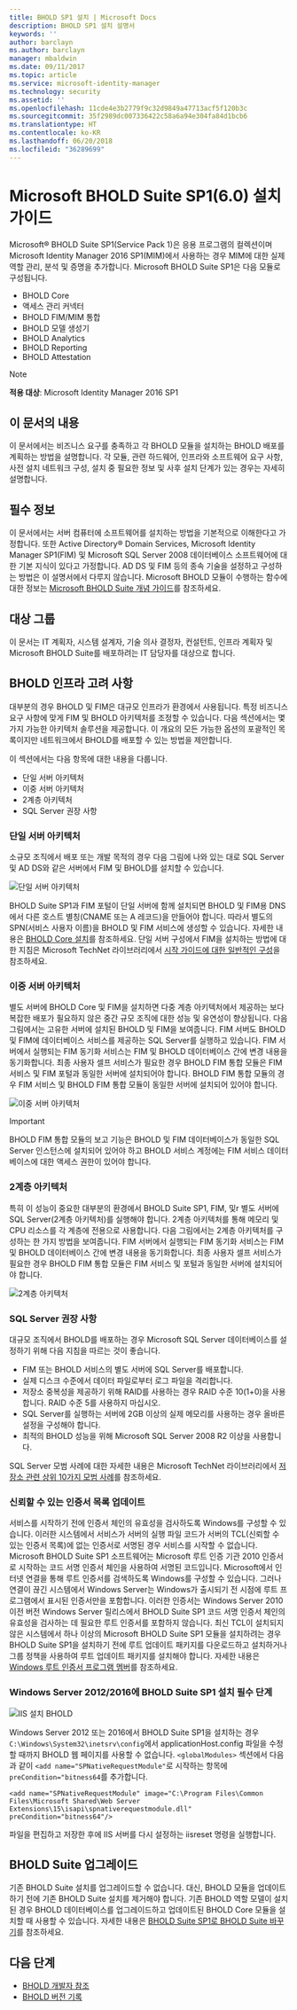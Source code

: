 ```yaml
---
title: BHOLD SP1 설치 | Microsoft Docs
description: BHOLD SP1 설치 설명서
keywords: ''
author: barclayn
ms.author: barclayn
manager: mbaldwin
ms.date: 09/11/2017
ms.topic: article
ms.service: microsoft-identity-manager
ms.technology: security
ms.assetid: ''
ms.openlocfilehash: 11cde4e3b2779f9c32d9849a47713acf5f120b3c
ms.sourcegitcommit: 35f2989dc007336422c58a6a94e304fa84d1bcb6
ms.translationtype: HT
ms.contentlocale: ko-KR
ms.lasthandoff: 06/20/2018
ms.locfileid: "36289699"
---
```

# <a name="microsoft-bhold-suite-sp1-60-installation-guide"></a>Microsoft BHOLD Suite SP1(6.0) 설치 가이드

Microsoft® BHOLD Suite SP1(Service Pack 1)은 응용 프로그램의 컬렉션이며 Microsoft Identity Manager 2016 SP1(MIM)에서 사용하는 경우 MIM에 대한 실제 역할 관리, 분석 및 증명을 추가합니다. Microsoft BHOLD Suite SP1은 다음 모듈로 구성됩니다.

- BHOLD Core
- 액세스 관리 커넥터
- BHOLD FIM/MIM 통합
- BHOLD 모델 생성기
- BHOLD Analytics
- BHOLD Reporting
- BHOLD Attestation


> [!NOTE]
> **적용 대상**: Microsoft Identity Manager 2016 SP1

## <a name="what-this-document-covers"></a>이 문서의 내용

이 문서에서는 비즈니스 요구를 충족하고 각 BHOLD 모듈을 설치하는 BHOLD 배포를 계획하는 방법을 설명합니다. 각 모듈, 관련 하드웨어, 인프라와 소프트웨어 요구 사항, 사전 설치 네트워크 구성, 설치 중 필요한 정보 및 사후 설치 단계가 있는 경우는 자세히 설명합니다.

## <a name="pre-requisite-knowledge"></a>필수 정보

이 문서에서는 서버 컴퓨터에 소프트웨어를 설치하는 방법을 기본적으로 이해한다고 가정합니다. 또한 Active Directory® Domain Services, Microsoft Identity Manager SP1(FIM) 및 Microsoft SQL Server 2008 데이터베이스 소프트웨어에 대한 기본 지식이 있다고 가정합니다. AD DS 및 FIM 등의 종속 기술을 설정하고 구성하는 방법은 이 설명서에서 다루지 않습니다. Microsoft BHOLD 모듈이 수행하는 함수에 대한 정보는 [Microsoft BHOLD Suite 개념 가이드](https://technet.microsoft.com/library/jj134102(v=ws.10).aspx)를 참조하세요.

## <a name="audience"></a>대상 그룹

이 문서는 IT 계획자, 시스템 설계자, 기술 의사 결정자, 컨설턴트, 인프라 계획자 및 Microsoft BHOLD Suite를 배포하려는 IT 담당자를 대상으로 합니다.

## <a name="bhold-infrastructure-considerations"></a>BHOLD 인프라 고려 사항

대부분의 경우 BHOLD 및 FIM은 대규모 인프라가 환경에서 사용됩니다. 특정 비즈니스 요구 사항에 맞게 FIM 및 BHOLD 아키텍처를 조정할 수 있습니다. 다음 섹션에서는 몇 가지 가능한 아키텍처 솔루션을 제공합니다. 이 개요의 모든 가능한 옵션의 포괄적인 목록이지만 네트워크에서 BHOLD를 배포할 수 있는 방법을 제안합니다.
 
이 섹션에서는 다음 항목에 대한 내용을 다룹니다.

- 단일 서버 아키텍처
- 이중 서버 아키텍처
- 2계층 아키텍처
- SQL Server 권장 사항

### <a name="single-server-architecture"></a>단일 서버 아키텍처

소규모 조직에서 배포 또는 개발 목적의 경우 다음 그림에 나와 있는 대로 SQL Server 및 AD DS와 같은 서버에서 FIM 및 BHOLD를 설치할 수 있습니다.
 
![단일 서버 아키텍처](media/bhold-installation-guide/single.png)

BHOLD Suite SP1과 FIM 포털이 단일 서버에 함께 설치되면 BHOLD 및 FIM용 DNS에서 다른 호스트 별칭(CNAME 또는 A 레코드)을 만들어야 합니다. 따라서 별도의 SPN(서비스 사용자 이름)을 BHOLD 및 FIM 서비스에 생성할 수 있습니다. 자세한 내용은 [BHOLD Core 설치](https://technet.microsoft.com/library/jj134095(v=ws.10).aspx)를 참조하세요.
단일 서버 구성에서 FIM을 설치하는 방법에 대한 지침은 Microsoft TechNet 라이브러리에서 [시작 가이드에 대한 일반적인 구성](https://technet.microsoft.com/library/ff575965.aspx)을 참조하세요.

### <a name="dual-server-architecture"></a>이중 서버 아키텍처

별도 서버에 BHOLD Core 및 FIM을 설치하면 다중 계층 아키텍처에서 제공하는 보다 복잡한 배포가 필요하지 않은 중간 규모 조직에 대한 성능 및 유연성이 향상됩니다. 다음 그림에서는 고유한 서버에 설치된 BHOLD 및 FIM을 보여줍니다. FIM 서버도 BHOLD 및 FIM에 데이터베이스 서비스를 제공하는 SQL Server를 실행하고 있습니다. FIM 서버에서 실행되는 FIM 동기화 서비스는 FIM 및 BHOLD 데이터베이스 간에 변경 내용을 동기화합니다. 최종 사용자 셀프 서비스가 필요한 경우 BHOLD FIM 통합 모듈은 FIM 서비스 및 FIM 포털과 동일한 서버에 설치되어야 합니다. BHOLD FIM 통합 모듈의 경우 FIM 서비스 및 BHOLD FIM 통합 모듈이 동일한 서버에 설치되어 있어야 합니다.

![이중 서버 아키텍처](media/bhold-installation-guide/dual.png)

> [!IMPORTANT]
> BHOLD FIM 통합 모듈의 보고 기능은 BHOLD 및 FIM 데이터베이스가 동일한 SQL Server 인스턴스에 설치되어 있어야 하고 BHOLD 서비스 계정에는 FIM 서비스 데이터베이스에 대한 액세스 권한이 있어야 합니다.

### <a name="two-tier-architecture"></a>2계층 아키텍처

특히 이 성능이 중요한 대부분의 환경에서 BHOLD Suite SP1, FIM, 및r 별도 서버에 SQL Server(2계층 아키텍처)를 실행해야 합니다. 2계층 아키텍처를 통해 메모리 및 CPU 리소스를 각 계층에 전용으로 사용합니다. 다음 그림에서는 2계층 아키텍처를 구성하는 한 가지 방법을 보여줍니다. FIM 서버에서 실행되는 FIM 동기화 서비스는 FIM 및 BHOLD 데이터베이스 간에 변경 내용을 동기화합니다. 최종 사용자 셀프 서비스가 필요한 경우 BHOLD FIM 통합 모듈은 FIM 서비스 및 포털과 동일한 서버에 설치되어야 합니다.

![2계층 아키텍처](media/bhold-installation-guide/two-tier.png)

### <a name="sql-server-recommendations"></a>SQL Server 권장 사항

대규모 조직에서 BHOLD를 배포하는 경우 Microsoft SQL Server 데이터베이스를 설정하기 위해 다음 지침을 따르는 것이 좋습니다.

- FIM 또는 BHOLD 서비스의 별도 서버에 SQL Server를 배포합니다.
- 실제 디스크 수준에서 데이터 파일로부터 로그 파일을 격리합니다.
- 저장소 중복성을 제공하기 위해 RAID를 사용하는 경우 RAID 수준 10(1+0)을 사용합니다. RAID 수준 5를 사용하지 마십시오.
- SQL Server를 실행하는 서버에 2GB 이상의 실제 메모리를 사용하는 경우 올바른 설정을 구성해야 합니다.
- 최적의 BHOLD 성능을 위해 Microsoft SQL Server 2008 R2 이상을 사용합니다.

SQL Server 모범 사례에 대한 자세한 내용은 Microsoft TechNet 라이브러리에서 [저장소 관련 상위 10가지 모범 사례](https://www.microsoft.com/technet/prodtechnol/sql/bestpractice/storage-top-10.mspx)를 참조하세요.

### <a name="trusted-certificates-list-update"></a>신뢰할 수 있는 인증서 목록 업데이트

서비스를 시작하기 전에 인증서 체인의 유효성을 검사하도록 Windows를 구성할 수 있습니다. 이러한 시스템에서 서비스가 서버의 실행 파일 코드가 서버의 TCL(신뢰할 수 있는 인증서 목록)에 없는 인증서로 서명된 경우 서비스를 시작할 수 없습니다. Microsoft BHOLD Suite SP1 소프트웨어는 Microsoft 루트 인증 기관 2010 인증서로 시작하는 코드 서명 인증서 체인을 사용하여 서명된 코드입니다.
Microsoft에서 인터넷 연결을 통해 루트 인증서를 검색하도록 Windows를 구성할 수 있습니다. 그러나 연결이 끊긴 시스템에서 Windows Server는 Windows가 출시되기 전 시점에 루트 프로그램에서 표시된 인증서만을 포함합니다. 이러한 인증서는 Windows Server 2010 이전 버전 Windows Server 릴리스에서 BHOLD Suite SP1 코드 서명 인증서 체인의 유효성을 검사하는 데 필요한 루트 인증서를 포함하지 않습니다. 최신 TCL이 설치되지 않은 시스템에서 하나 이상의 Microsoft BHOLD Suite SP1 모듈을 설치하려는 경우 BHOLD Suite SP1을 설치하기 전에 루트 업데이트 패키지를 다운로드하고 설치하거나 그룹 정책을 사용하여 루트 업데이트 패키지를 설치해야 합니다. 자세한 내용은 [Windows 루트 인증서 프로그램 멤버](http://support.microsoft.com/kb/931125)를 참조하세요.

### <a name="installing-bhold-suite-sp1-on-windows-server-20122016-required-step"></a>Windows Server 2012/2016에 BHOLD Suite SP1 설치 필수 단계 

![IIS 설치 BHOLD](media/bhold-installation-guide/iis-install-bhold.png)

Windows Server 2012 또는 2016에서 BHOLD Suite SP1을 설치하는 경우 ```C:\Windows\System32\inetsrv\config```에서 applicationHost.config 파일을 수정할 때까지 BHOLD 웹 페이지를 사용할 수 없습니다. ```<globalModules>``` 섹션에서 다음과 같이 ```<add name="SPNativeRequestModule"```로 시작하는 항목에 ```preCondition="bitness64```를 추가합니다.

```<add name="SPNativeRequestModule" image="C:\Program Files\Common Files\Microsoft Shared\Web Server Extensions\15\isapi\spnativerequestmodule.dll" preCondition="bitness64"/>```

파일을 편집하고 저장한 후에 IIS 서버를 다시 설정하는 iisreset 명령을 실행합니다.


## <a name="upgrading-bhold-suite"></a>BHOLD Suite 업그레이드

기존 BHOLD Suite 설치를 업그레이드할 수 없습니다. 대신, BHOLD 모듈을 업데이트하기 전에 기존 BHOLD Suite 설치를 제거해야 합니다. 기존 BHOLD 역할 모델이 설치된 경우 BHOLD 데이터베이스를 업그레이드하고 업데이트된 BHOLD Core 모듈을 설치할 때 사용할 수 있습니다. 자세한 내용은 [BHOLD Suite SP1로 BHOLD Suite 바꾸기](https://technet.microsoft.com/library/jj874043(v=ws.10).aspx)를 참조하세요.


## <a name="next-steps"></a>다음 단계

- [BHOLD 개발자 참조](../reference/mim2016-bhold-developer-reference.md)
- [BHOLD 버전 기록](../reference/version-bhold-history.md)
